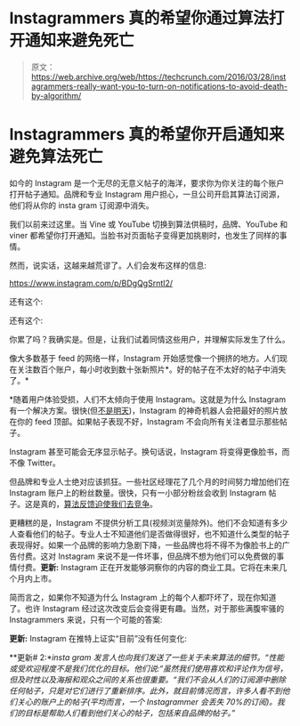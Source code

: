 # Instagrammers 真的希望你通过算法打开通知来避免死亡

> 原文：<https://web.archive.org/web/https://techcrunch.com/2016/03/28/instagrammers-really-want-you-to-turn-on-notifications-to-avoid-death-by-algorithm/>

# Instagrammers 真的希望你开启通知来避免算法死亡

如今的 Instagram 是一个无尽的无意义帖子的海洋，要求你为你关注的每个账户打开帖子通知。品牌和专业 Instagram 用户担心，一旦公司开启其算法订阅源，他们将从你的 insta gram 订阅源中消失。

我们以前来过这里。当 Vine 或 YouTube 切换到算法供稿时，品牌、YouTube 和 viner 都希望你打开通知。当脸书对页面帖子变得更加挑剔时，也发生了同样的事情。

然而，说实话，这越来越荒谬了。人们会发布这样的信息:

https://www.instagram.com/p/BDgQgSrntI2/

还有这个:

还有这个:

你累了吗？我确实是。但是，让我们试着同情这些用户，并理解实际发生了什么。

像大多数基于 feed 的网络一样，Instagram 开始感觉像一个拥挤的地方。人们现在关注数百个账户，每小时收到数十张新照片*。好的帖子在不太好的帖子中消失了。*

 *随着用户体验受损，人们不太倾向于使用 Instagram。这就是为什么 Instagram 有一个解决方案。很快(但[不是明天](https://web.archive.org/web/20230308010142/http://www.thefader.com/2016/03/28/instagram-feed-change-algorithm))，Instagram 的神奇机器人会把最好的照片放在你的 feed 顶部。如果帖子表现不好，Instagram 不会向所有关注者显示那些帖子。

Instagram 甚至可能会无序显示帖子。换句话说，Instagram 将变得更像脸书，而不像 Twitter。

但品牌和专业人士绝对应该抓狂。一些社区经理花了几个月的时间努力增加他们在 Instagram 账户上的粉丝数量。很快，只有一小部分粉丝会收到 Instagram 帖子。这是真的，[算法反馈迫使我们去竞争](https://web.archive.org/web/20230308010142/https://techcrunch.com/2016/03/19/welcome-to-the-social-colosseum/)。

更糟糕的是，Instagram 不提供分析工具(视频浏览量除外)。他们不会知道有多少人查看他们的帖子。专业人士不知道他们是否做得很好，也不知道什么类型的帖子表现得好。如果一个品牌的影响力急剧下降，一些品牌也将不得不为像脸书上的广告付费。这对 Instagram 来说不是一件坏事，但品牌不想为他们可以免费做的事情付费。**更新:** Instagram 正在开发能够洞察你的内容的商业工具。它将在未来几个月内上市。

简而言之，如果你不知道为什么 Instagram 上的每个人都吓坏了，现在你知道了。也许 Instagram 经过这次改变后会变得更有趣。当然，对于那些满腹牢骚的 Instagrammers 来说，只有一个可能的答案:

**更新:** Instagram 在推特上证实“目前”没有任何变化:

**更新# 2:**insta gram 发言人也向我们发送了一些关于未来算法的细节。“性能或受欢迎程度不是我们优化的目标。他们说:“虽然我们使用喜欢和评论作为信号，但及时性以及海报和观众之间的关系也很重要。“我们不会从人们的订阅源中删除任何帖子，只是对它们进行了重新排序。此外，就目前情况而言，许多人看不到他们关心的账户上的帖子(平均而言，一个 Instagrammer 会丢失 70%的订阅)。我们的目标是帮助人们看到他们关心的帖子，包括来自品牌的帖子。”*